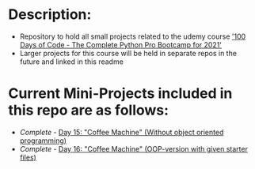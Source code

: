 # Description:
- Repository to hold all small projects related to the udemy course ['100 Days of Code - The Complete Python Pro Bootcamp for 2021'](https://www.udemy.com/course/100-days-of-code/)
- Larger projects for this course will be held in separate repos in the future and linked in this readme

# Current Mini-Projects included in this repo are as follows:
- *Complete* - [Day 15: "Coffee Machine" (Without object oriented programming)](/D15-Coffee_Machine)
- *Complete* - [Day 16: "Coffee Machine" (OOP-version with given starter files)](/d16-OOP)